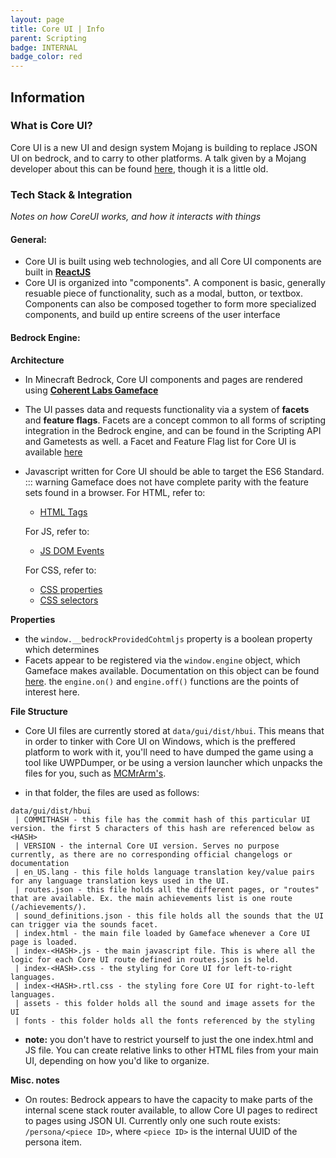 ```yaml
---
layout: page
title: Core UI | Info
parent: Scripting
badge: INTERNAL
badge_color: red
---
```


## Information

### What is Core UI?

Core UI is a new UI and design system Mojang is building to replace JSON UI on bedrock, and to carry to other platforms. A talk given by a Mojang developer about this can be found [here](https://www.youtube.com/watch?v=qDevZETe8OE), though it is a little old.

### Tech Stack & Integration

_Notes on how CoreUI works, and how it interacts with things_

#### General:

-   Core UI is built using web technologies, and all Core UI components are built in **[ReactJS](https://reactjs.org/)**
-   Core UI is organized into "components". A component is basic, generally resuable piece of functionality, such as a modal, button, or textbox. Components can also be composed together to form more specialized components, and build up entire screens of the user interface

#### Bedrock Engine:

**Architecture**

-   In Minecraft Bedrock, Core UI components and pages are rendered using **[Coherent Labs Gameface](https://coherent-labs.com/products/coherent-gameface/)**
-   The UI passes data and requests functionality via a system of **facets** and **feature flags**. Facets are a concept common to all forms of scripting integration in the Bedrock engine, and can be found in the Scripting API and Gametests as well. a Facet and Feature Flag list for Core UI is available [here](./core-ui-facets.md)
-   Javascript written for Core UI should be able to target the ES6 Standard.
    ::: warning
    Gameface does not have complete parity with the feature sets found in a browser.
    For HTML, refer to:

    -   [HTML Tags](https://coherent-labs.com/Documentation/cpp-gameface/d7/dd9/html_elements.html)

    For JS, refer to:

    -   [JS DOM Events](https://coherent-labs.com/Documentation/cpp-gameface/d8/d37/js_events.html)

    For CSS, refer to:

    -   [CSS properties](https://coherent-labs.com/Documentation/cpp-gameface/df/d2c/css_props.html)
    -   [CSS selectors](https://coherent-labs.com/Documentation/cpp-gameface/dd/d76/css_selectors.html)

**Properties**

-   the `window.__bedrockProvidedCohtmljs` property is a boolean property which determines
-   Facets appear to be registered via the `window.engine` object, which Gameface makes available. Documentation on this object can be found [here](https://coherent-labs.com/Documentation/cpp-gameface/df/d01/javascript_virtual_machine.html). the `engine.on()` and `engine.off()` functions are the points of interest here.

**File Structure**

-   Core UI files are currently stored at `data/gui/dist/hbui`. This means that in order to tinker with Core UI on Windows, which is the preffered platform to work with it, you'll need to have dumped the game using a tool like UWPDumper, or be using a version launcher which unpacks the files for you, such as [MCMrArm's](https://github.com/MCMrARM/mc-w10-version-launcher).

-   in that folder, the files are used as follows:

```
data/gui/dist/hbui
 | COMMITHASH - this file has the commit hash of this particular UI version. the first 5 characters of this hash are referenced below as <HASH>
 | VERSION - the internal Core UI version. Serves no purpose currently, as there are no corresponding official changelogs or documentation
 | en_US.lang - this file holds language translation key/value pairs for any language translation keys used in the UI.
 | routes.json - this file holds all the different pages, or "routes" that are available. Ex. the main achievements list is one route (/achievements/).
 | sound_definitions.json - this file holds all the sounds that the UI can trigger via the sounds facet.
 | index.html - the main file loaded by Gameface whenever a Core UI page is loaded.
 | index-<HASH>.js - the main javascript file. This is where all the logic for each Core UI route defined in routes.json is held.
 | index-<HASH>.css - the styling for Core UI for left-to-right languages.
 | index-<HASH>.rtl.css - the styling fore Core UI for right-to-left languages.
 | assets - this folder holds all the sound and image assets for the UI
 | fonts - this folder holds all the fonts referenced by the styling
```

-   **note:** you don't have to restrict yourself to just the one index.html and JS file. You can create relative links to other HTML files from your main UI, depending on how you'd like to organize.

**Misc. notes**

-   On routes: Bedrock appears to have the capacity to make parts of the internal scene stack router available, to allow Core UI pages to redirect to pages using JSON UI. Currently only one such route exists: `/persona/<piece ID>`, where `<piece ID>` is the internal UUID of the persona item.
